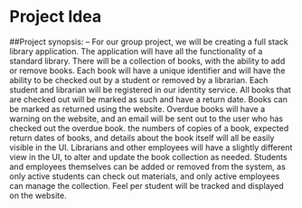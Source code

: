 # Project Idea
##Project synopsis:
– For our group project, we will be creating a full stack library application. The application will
have all the functionality of a standard library. There will be a collection of books, with the ability
to add or remove books. Each book will have a unique identifier and will have the ability to be
checked out by a student or removed by a librarian. Each student and librarian will be registered
in our identity service. All books that are checked out will be marked as such and have a return
date. Books can be marked as returned using the website. Overdue books will have a warning on
the website, and an email will be sent out to the user who has checked out the overdue book. the
numbers of copies of a book, expected return dates of books, and details about the book itself will
all be easily visible in the UI. Librarians and other employees will have a slightly different view
in the UI, to alter and update the book collection as needed. Students and employees themselves
can be added or removed from the system, as only active students can check out materials, and
only active employees can manage the collection. Feel per student will be tracked and displayed
on the website.